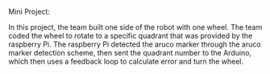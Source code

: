 Mini Project:

In this project, the team built one side of the robot with one wheel. The team coded the wheel to rotate to a specific quadrant that was provided by the raspberry Pi. 
The raspberry Pi detected the aruco marker through the aruco marker detection scheme, then sent the quadrant number to the Arduino, which then uses a feedback loop to 
calculate error and turn the wheel.
